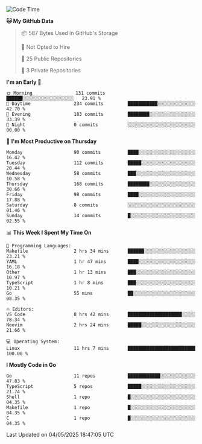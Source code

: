 <!--START_SECTION:waka-->
![Code Time](http://img.shields.io/badge/Code%20Time-1%2C219%20hrs%2021%20mins-blue)

**🐱 My GitHub Data** 

> 📦 587 Bytes Used in GitHub's Storage 
 > 
> 🚫 Not Opted to Hire
 > 
> 📜 25 Public Repositories 
 > 
> 🔑 3 Private Repositories 
 > 
**I'm an Early 🐤** 

```text
🌞 Morning                131 commits         ██████░░░░░░░░░░░░░░░░░░░   23.91 % 
🌆 Daytime                234 commits         ███████████░░░░░░░░░░░░░░   42.70 % 
🌃 Evening                183 commits         ████████░░░░░░░░░░░░░░░░░   33.39 % 
🌙 Night                  0 commits           ░░░░░░░░░░░░░░░░░░░░░░░░░   00.00 % 
```
📅 **I'm Most Productive on Thursday** 

```text
Monday                   90 commits          ████░░░░░░░░░░░░░░░░░░░░░   16.42 % 
Tuesday                  112 commits         █████░░░░░░░░░░░░░░░░░░░░   20.44 % 
Wednesday                58 commits          ███░░░░░░░░░░░░░░░░░░░░░░   10.58 % 
Thursday                 168 commits         ████████░░░░░░░░░░░░░░░░░   30.66 % 
Friday                   98 commits          ████░░░░░░░░░░░░░░░░░░░░░   17.88 % 
Saturday                 8 commits           ░░░░░░░░░░░░░░░░░░░░░░░░░   01.46 % 
Sunday                   14 commits          █░░░░░░░░░░░░░░░░░░░░░░░░   02.55 % 
```


📊 **This Week I Spent My Time On** 

```text
💬 Programming Languages: 
Makefile                 2 hrs 34 mins       ██████░░░░░░░░░░░░░░░░░░░   23.21 % 
YAML                     1 hr 47 mins        ████░░░░░░░░░░░░░░░░░░░░░   16.18 % 
Other                    1 hr 13 mins        ███░░░░░░░░░░░░░░░░░░░░░░   10.97 % 
TypeScript               1 hr 8 mins         ███░░░░░░░░░░░░░░░░░░░░░░   10.21 % 
Go                       55 mins             ██░░░░░░░░░░░░░░░░░░░░░░░   08.35 % 

🔥 Editors: 
VS Code                  8 hrs 42 mins       ████████████████████░░░░░   78.34 % 
Neovim                   2 hrs 24 mins       █████░░░░░░░░░░░░░░░░░░░░   21.66 % 

💻 Operating System: 
Linux                    11 hrs 7 mins       █████████████████████████   100.00 % 
```

**I Mostly Code in Go** 

```text
Go                       11 repos            ████████████░░░░░░░░░░░░░   47.83 % 
TypeScript               5 repos             █████░░░░░░░░░░░░░░░░░░░░   21.74 % 
Shell                    1 repo              █░░░░░░░░░░░░░░░░░░░░░░░░   04.35 % 
Makefile                 1 repo              █░░░░░░░░░░░░░░░░░░░░░░░░   04.35 % 
C                        1 repo              █░░░░░░░░░░░░░░░░░░░░░░░░   04.35 % 
```




 Last Updated on 04/05/2025 18:47:05 UTC
<!--END_SECTION:waka-->
